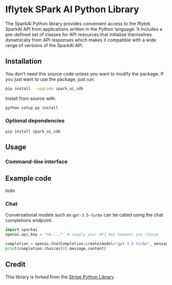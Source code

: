 # Iflytek SPark AI Python Library

The SparkAI Python library provides convenient access to the Iflytek SparkAI API
from applications written in the Python language. It includes a
pre-defined set of classes for API resources that initialize
themselves dynamically from API responses which makes it compatible
with a wide range of versions of the SparkAI API.


## Installation

You don't need this source code unless you want to modify the package. If you just
want to use the package, just run:

```sh
pip install --upgrade spark_ai_sdk
```

Install from source with:

```sh
python setup.py install
```

### Optional dependencies

```
pip install spark_ai_sdk

````

## Usage



### Command-line interface


## Example code

todo

### Chat

Conversational models such as `gpt-3.5-turbo` can be called using the chat completions endpoint.

```python
import sparkai
openai.api_key = "sk-..."  # supply your API key however you choose

completion = openai.ChatCompletion.create(model="gpt-3.5-turbo", messages=[{"role": "user", "content": "Hello world!"}])
print(completion.choices[0].message.content)
```

## Credit

This library is forked from the [Stripe Python Library](https://github.com/stripe/stripe-python).
